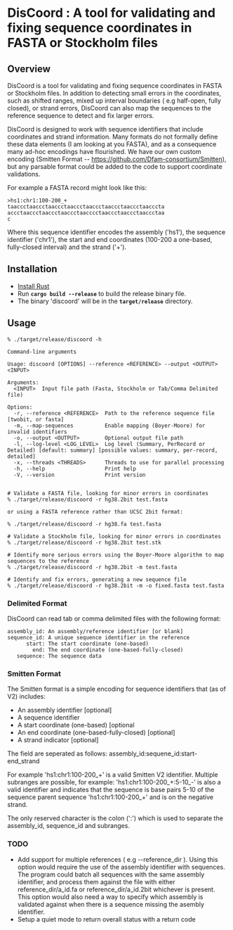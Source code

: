 
# DisCoord : A tool for validating and fixing sequence coordinates in FASTA or Stockholm files

## Overview

DisCoord is a tool for validating and fixing sequence coordinates in FASTA or Stockholm files. 
In addition to detecting small errors in the coordinates, such as shifted ranges, mixed up
interval boundaries ( e.g half-open, fully closed), or strand errors, DisCoord can also map 
the sequences to the reference sequence to detect and fix larger errors.

DisCoord is designed to work with sequence identifiers that include coordinates and strand
information.  Many formats do not formally define these data elements (I am looking at you
FASTA), and as a consequence many ad-hoc encodings have flourished. We have our own custom
encoding (Smitten Format -- https://github.com/Dfam-consortium/Smitten), but any parsable 
format could be added to the code to support coordinate validations.

For example a FASTA record might look like this:

```
>hs1:chr1:100-200_+
taaccctaaccctaaccctaaccctaaccctaaccctaaccctaacccta
accctaaccctaaccctaaccctaacccctaaccctaaccctaaccctaa
c
```

Where this sequence identifier encodes the assembly ('hs1'), the sequence identifier ('chr1'),
the start and end coordinates (100-200 a one-based, fully-closed interval) and the strand ('+'). 

## Installation

* [Install Rust](https://www.rust-lang.org/tools/install)
* Run **`cargo build --release`** to build the release binary file.
* The binary 'discoord' will be in the **`target/release`** directory.


## Usage

```
% ./target/release/discoord -h

Command-line arguments

Usage: discoord [OPTIONS] --reference <REFERENCE> --output <OUTPUT> <INPUT>

Arguments:
  <INPUT>  Input file path (Fasta, Stockholm or Tab/Comma Delimited file)

Options:
  -r, --reference <REFERENCE>  Path to the reference sequence file [twobit, or fasta]
  -m, --map-sequences          Enable mapping (Boyer-Moore) for invalid identifiers
  -o, --output <OUTPUT>        Optional output file path
  -l, --log-level <LOG_LEVEL>  Log level (Summary, PerRecord or Detailed) [default: summary] [possible values: summary, per-record, detailed]
  -x, --threads <THREADS>      Threads to use for parallel processing
  -h, --help                   Print help
  -V, --version                Print version


# Validate a FASTA file, looking for minor errors in coordinates
% ./target/release/discoord -r hg38.2bit test.fasta

or using a FASTA reference rather than UCSC 2bit format:

% ./target/release/discoord -r hg38.fa test.fasta 

# Validate a Stockholm file, looking for minor errors in coordinates
% ./target/release/discoord -r hg38.2bit test.stk

# Identify more serious errors using the Boyer-Moore algorithm to map sequences to the reference
% ./target/release/discoord -r hg38.2bit -m test.fasta

# Identify and fix errors, generating a new sequence file
% ./target/release/discoord -r hg38.2bit -m -o fixed.fasta test.fasta

```

### Delimited Format

DisCoord can read tab or comma delimited files with the following format:

```
assembly_id: An assembly/reference identifier [or blank]
sequence_id: A unique sequence identifier in the reference
      start: The start coordinate (one-based) 
        end: The end coordinate (one-based-fully-closed)
   sequence: The sequence data
```

### Smitten Format

The Smitten format is a simple encoding for sequence identifiers that (as of V2) includes:

* An assembly identifier [optional]
* A sequence identifier
* A start coordinate (one-based) [optional
* An end coordinate  (one-based-fully-closed) [optional]
* A strand indicator [optional]

The field are seperated as follows: assembly_id:sequene_id:start-end_strand 

For example 'hs1:chr1:100-200_+' is a valid Smitten V2 identifier. Multiple subranges
are possible, for example: 'hs1:chr1:100-200_+:5-10_-' is also a valid identifier
and indicates that the sequence is base pairs 5-10 of the sequence parent sequence 
'hs1:chr1:100-200_+' and is on the negative strand.

The only reserved character is the colon (':') which is used to separate the assembly_id,
sequence_id and subranges. 

### TODO
- Add support for multiple references ( e.g --reference_dir ).  Using this option
  would require the use of the assembly identifier with sequences.  The program could
  batch all sequences with the same assembly identifier, and process them against the
  file with either reference_dir/a_id.fa or reference_dir/a_id.2bit whichever is present.
  This option would also need a way to specify which assembly is validated against when
  there is a sequence missing the asembly identifier.
- Setup a quiet mode to return overall status with a return code
